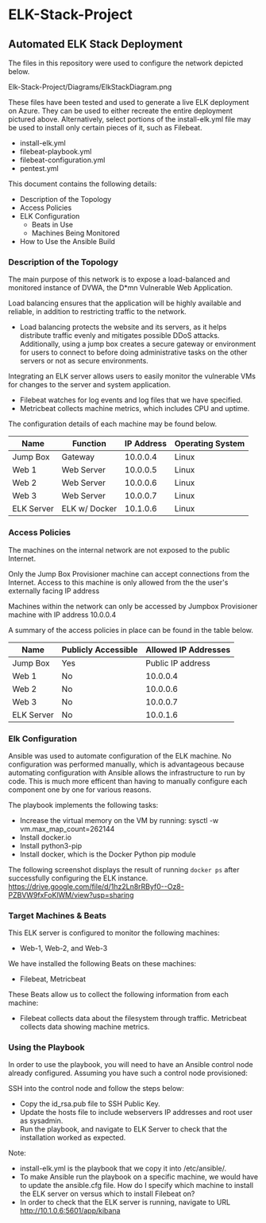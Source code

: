 
# ELK-Stack-Project

## Automated ELK Stack Deployment

The files in this repository were used to configure the network depicted below.

Elk-Stack-Project/Diagrams/ElkStackDiagram.png

These files have been tested and used to generate a live ELK deployment on Azure. They can be used to either recreate the entire deployment pictured above. Alternatively, select portions of the install-elk.yml file may be used to install only certain pieces of it, such as Filebeat.

- install-elk.yml
- filebeat-playbook.yml
- filebeat-configuration.yml
- pentest.yml

This document contains the following details:
- Description of the Topology
- Access Policies
- ELK Configuration
  - Beats in Use
  - Machines Being Monitored
- How to Use the Ansible Build


### Description of the Topology

The main purpose of this network is to expose a load-balanced and monitored instance of DVWA, the D*mn Vulnerable Web Application.

Load balancing ensures that the application will be highly available and reliable, in addition to restricting traffic to the network.
- Load balancing protects the website and its servers, as it helps distribute traffic evenly and mitigates possible DDoS attacks. 
Additionally, using a jump box creates a secure gateway or environment for users to connect to before doing administrative tasks on the other servers or not as secure environments.

Integrating an ELK server allows users to easily monitor the vulnerable VMs for changes to the server and system application.
- Filebeat watches for log events and log files that we have specified.
- Metricbeat collects machine metrics, which includes CPU and uptime.

The configuration details of each machine may be found below.

| Name      | Function    | IP Address | Operating System |
|-----------|-------------|------------|------------------|
| Jump Box  | Gateway     | 10.0.0.4   | Linux            |
| Web 1     |Web Server   | 10.0.0.5   | Linux            |
| Web 2     |Web Server   | 10.0.0.6   | Linux            |
| Web 3     |Web Server   | 10.0.0.7   | Linux            |
|ELK Server |ELK w/ Docker| 10.1.0.6   | Linux            |

### Access Policies

The machines on the internal network are not exposed to the public Internet. 

Only the Jump Box Provisioner machine can accept connections from the Internet. Access to this machine is only allowed from the the user's externally facing IP address 

Machines within the network can only be accessed by Jumpbox Provisioner machine with IP address 10.0.0.4

A summary of the access policies in place can be found in the table below.

| Name     | Publicly Accessible | Allowed IP Addresses |
|----------|---------------------|----------------------|
| Jump Box | Yes                 | Public IP address    |
|  Web 1   | No                  | 10.0.0.4             |
|  Web 2   | No                  | 10.0.0.6             |
|  Web 3   | No                  | 10.0.0.7             |
|ELK Server| No                  | 10.0.1.6

### Elk Configuration

Ansible was used to automate configuration of the ELK machine. No configuration was performed manually, which is advantageous because automating configuration with Ansible allows the infrastructure to run by code. This is much more efficent than having to manually configure each component one by one for various reasons.

The playbook implements the following tasks:
- Increase the virtual memory on the VM by running: sysctl -w vm.max_map_count=262144
- Install docker.io
- Install python3-pip
- Install docker, which is the Docker Python pip module

The following screenshot displays the result of running `docker ps` after successfully configuring the ELK instance.
https://drive.google.com/file/d/1hz2Ln8rRByf0--Oz8-PZBVW9fxFoKlWM/view?usp=sharing

### Target Machines & Beats
This ELK server is configured to monitor the following machines:
- Web-1, Web-2, and Web-3

We have installed the following Beats on these machines:
- Filebeat, Metricbeat

These Beats allow us to collect the following information from each machine:
- Filebeat collects data about the filesystem through traffic. Metricbeat collects data showing machine metrics.

### Using the Playbook
In order to use the playbook, you will need to have an Ansible control node already configured. Assuming you have such a control node provisioned: 

SSH into the control node and follow the steps below:
- Copy the id_rsa.pub file to SSH Public Key.
- Update the hosts file to include webservers IP addresses and root user as sysadmin.
- Run the playbook, and navigate to ELK Server to check that the installation worked as expected.

Note:
- install-elk.yml is the playbook that we copy it into /etc/ansible/.
- To make Ansible run the playbook on a specific machine, we would have to update the ansible.cfg file. How do I specify which machine to install the ELK server on versus which to install Filebeat on?
- In order to check that the ELK server is running, navigate to URL http://10.1.0.6:5601/app/kibana

